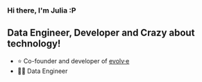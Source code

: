 ### Hi there, I'm Julia :P
## Data Engineer, Developer and Crazy about technology!

- ⭐ Co-founder and developer of [evolv·e](https://github.com/e-llo/evolv-e) 
- 👩‍💻 Data Engineer

